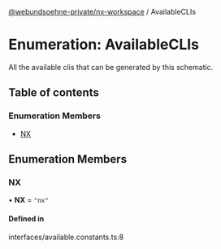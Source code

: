 [@webundsoehne-private/nx-workspace](../README.md) / AvailableCLIs

# Enumeration: AvailableCLIs

All the available clis that can be generated by this schematic.

## Table of contents

### Enumeration Members

- [NX](AvailableCLIs.md#nx)

## Enumeration Members

### NX

• **NX** = ``"nx"``

#### Defined in

interfaces/available.constants.ts:8
